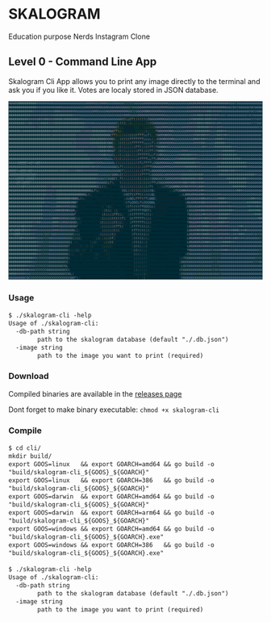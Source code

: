 # SKALOGRAM

Education purpose Nerds Instagram Clone

## Level 0 - Command Line App

Skalogram Cli App allows you to print any image directly to the terminal and ask you if you like it. Votes are localy stored in JSON database.

![rick.jpg](docs/rick.png)

### Usage
```
$ ./skalogram-cli -help
Usage of ./skalogram-cli:
  -db-path string
        path to the skalogram database (default "./.db.json")
  -image string
        path to the image you want to print (required)
```

### Download

Compiled binaries are available in the [releases page](https://github.com/skale-5/skalogram/releases)

Dont forget to make binary executable: `chmod +x skalogram-cli`

### Compile

```
$ cd cli/
mkdir build/
export GOOS=linux   && export GOARCH=amd64 && go build -o "build/skalogram-cli_${GOOS}_${GOARCH}"
export GOOS=linux   && export GOARCH=386   && go build -o "build/skalogram-cli_${GOOS}_${GOARCH}"
export GOOS=darwin  && export GOARCH=amd64 && go build -o "build/skalogram-cli_${GOOS}_${GOARCH}"
export GOOS=darwin  && export GOARCH=arm64 && go build -o "build/skalogram-cli_${GOOS}_${GOARCH}"
export GOOS=windows && export GOARCH=amd64 && go build -o "build/skalogram-cli_${GOOS}_${GOARCH}.exe"
export GOOS=windows && export GOARCH=386   && go build -o "build/skalogram-cli_${GOOS}_${GOARCH}.exe"

$ ./skalogram-cli -help
Usage of ./skalogram-cli:
  -db-path string
        path to the skalogram database (default "./.db.json")
  -image string
        path to the image you want to print (required)
```